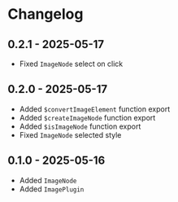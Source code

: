 # Changelog

## 0.2.1 - 2025-05-17

- Fixed `ImageNode` select on click

## 0.2.0 - 2025-05-17

- Added `$convertImageElement` function export
- Added `$createImageNode` function export
- Added `$isImageNode` function export
- Fixed `ImageNode` selected style

## 0.1.0 - 2025-05-16

- Added `ImageNode`
- Added `ImagePlugin`
